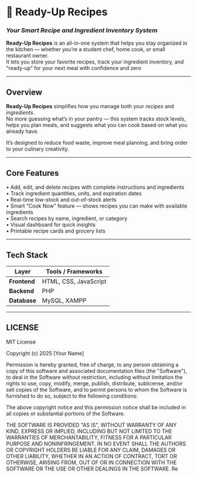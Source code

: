 # 🍳 Ready-Up Recipes  
### *Your Smart Recipe and Ingredient Inventory System*

**Ready-Up Recipes** is an all-in-one system that helps you stay organized in the kitchen — whether you’re a student chef, home cook, or small restaurant owner.  
It lets you store your favorite recipes, track your ingredient inventory, and “ready-up” for your next meal with confidence and zero 

---

## Overview  
**Ready-Up Recipes** simplifies how you manage both your *recipes* and *ingredients*.  
No more guessing what’s in your pantry — this system tracks stock levels, helps you plan meals, and suggests what you can cook based on what you already have.  

It’s designed to reduce food waste, improve meal planning, and bring order to your culinary creativity.  

---

## Core Features  
• Add, edit, and delete recipes with complete instructions and ingredients  
• Track ingredient quantities, units, and expiration dates  
• Real-time low-stock and out-of-stock alerts  
• Smart “Cook Now” feature — shows recipes you can make with available ingredients  
• Search recipes by name, ingredient, or category  
• Visual dashboard for quick insights  
• Printable recipe cards and grocery lists  

---

## Tech Stack  
| Layer | Tools / Frameworks |
|--------|--------------------|
| **Frontend** | HTML, CSS, JavaScript |
| **Backend** | PHP |
| **Database** | MySQL, XAMPP  |


---
## LICENSE
MIT License

Copyright (c) 2025 [Your Name]

Permission is hereby granted, free of charge, to any person obtaining a copy
of this software and associated documentation files (the "Software"), to deal
in the Software without restriction, including without limitation the rights
to use, copy, modify, merge, publish, distribute, sublicense, and/or sell
copies of the Software, and to permit persons to whom the Software is
furnished to do so, subject to the following conditions:

The above copyright notice and this permission notice shall be included in
all copies or substantial portions of the Software.

THE SOFTWARE IS PROVIDED "AS IS", WITHOUT WARRANTY OF ANY KIND, EXPRESS OR
IMPLIED, INCLUDING BUT NOT LIMITED TO THE WARRANTIES OF MERCHANTABILITY,
FITNESS FOR A PARTICULAR PURPOSE AND NONINFRINGEMENT. IN NO EVENT SHALL THE
AUTHORS OR COPYRIGHT HOLDERS BE LIABLE FOR ANY CLAIM, DAMAGES OR OTHER
LIABILITY, WHETHER IN AN ACTION OF CONTRACT, TORT OR OTHERWISE, ARISING FROM,
OUT OF OR IN CONNECTION WITH THE SOFTWARE OR THE USE OR OTHER DEALINGS IN
THE SOFTWARE. Re

